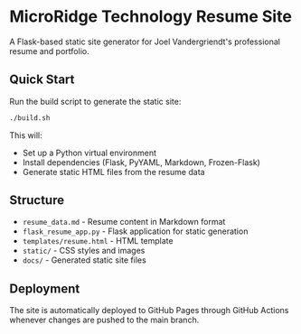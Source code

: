# MicroRidge Technology Resume Site

A Flask-based static site generator for Joel Vandergriendt's professional resume and portfolio.

## Quick Start

Run the build script to generate the static site:

```bash
./build.sh
```

This will:
- Set up a Python virtual environment
- Install dependencies (Flask, PyYAML, Markdown, Frozen-Flask)
- Generate static HTML files from the resume data

## Structure

- `resume_data.md` - Resume content in Markdown format
- `flask_resume_app.py` - Flask application for static generation
- `templates/resume.html` - HTML template
- `static/` - CSS styles and images
- `docs/` - Generated static site files

## Deployment

The site is automatically deployed to GitHub Pages through GitHub Actions whenever changes are pushed to the main branch.